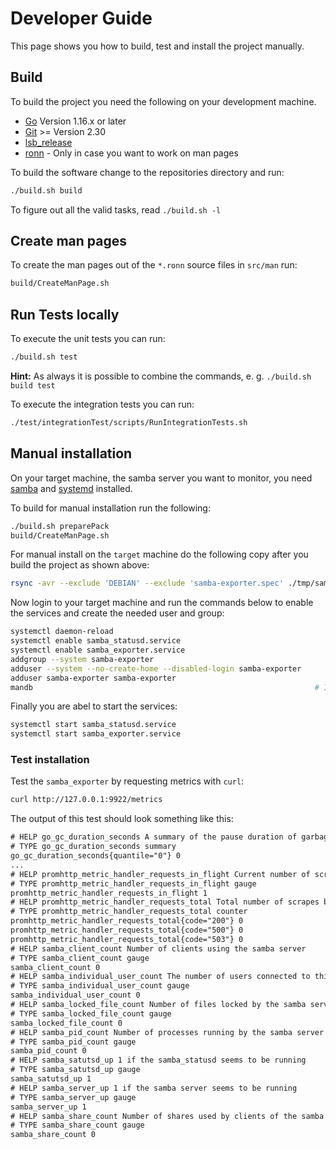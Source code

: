 # Developer Guide

This page shows you how to build, test and install the project manually.

## Build

To build the project you need the following on your development machine.

- [Go](https://golang.org/) Version 1.16.x or later
- [Git](https://git-scm.com/) >= Version 2.30
- [lsb_release](https://refspecs.linuxfoundation.org/LSB_3.0.0/LSB-PDA/LSB-PDA/lsbrelease.html)
- [ronn](https://github.com/rtomayko/ronn) - Only in case you want to work on man pages

To build the software change to the repositories directory and run:

```sh
./build.sh build 
```

To figure out all the valid tasks, read `./build.sh -l`

## Create man pages

To create the man pages out of the `*.ronn` source files in `src/man` run:

```sh
build/CreateManPage.sh 
```

## Run Tests locally

To execute the unit tests you can run:

```sh
./build.sh test
```

**Hint:** As always it is possible to combine the commands, e. g. `./build.sh build test`

To execute the integration tests you can run:

```sh
./test/integrationTest/scripts/RunIntegrationTests.sh
```

## Manual installation

On your target machine, the samba server you want to monitor, you need [samba](https://www.samba.org/) and [systemd](https://www.freedesktop.org/wiki/Software/systemd/) installed.

To build for manual installation run the following:

```sh
./build.sh preparePack
build/CreateManPage.sh 
```

For manual install on the `target` machine do the following copy after you build the project as shown above:

```sh
rsync -avr --exclude 'DEBIAN' --exclude 'samba-exporter.spec' ./tmp/samba-exporter_<version>/* root@<target>:/  
```

Now login to your target machine and run the commands below to enable the services and create the needed user and group:

```sh
systemctl daemon-reload
systemctl enable samba_statusd.service
systemctl enable samba_exporter.service
addgroup --system samba-exporter
adduser --system --no-create-home --disabled-login samba-exporter
adduser samba-exporter samba-exporter
mandb                                                               # In case you created and copied the man pages as well
```

Finally you are abel to start the services:

```sh
systemctl start samba_statusd.service
systemctl start samba_exporter.service
```

### Test installation

Test the `samba_exporter` by requesting metrics with `curl`:

```sh
curl http://127.0.0.1:9922/metrics 
```

The output of this test should look something like this:

```txt
# HELP go_gc_duration_seconds A summary of the pause duration of garbage collection cycles.
# TYPE go_gc_duration_seconds summary
go_gc_duration_seconds{quantile="0"} 0
...
# HELP promhttp_metric_handler_requests_in_flight Current number of scrapes being served.
# TYPE promhttp_metric_handler_requests_in_flight gauge
promhttp_metric_handler_requests_in_flight 1
# HELP promhttp_metric_handler_requests_total Total number of scrapes by HTTP status code.
# TYPE promhttp_metric_handler_requests_total counter
promhttp_metric_handler_requests_total{code="200"} 0
promhttp_metric_handler_requests_total{code="500"} 0
promhttp_metric_handler_requests_total{code="503"} 0
# HELP samba_client_count Number of clients using the samba server
# TYPE samba_client_count gauge
samba_client_count 0
# HELP samba_individual_user_count The number of users connected to this samba server
# TYPE samba_individual_user_count gauge
samba_individual_user_count 0
# HELP samba_locked_file_count Number of files locked by the samba server
# TYPE samba_locked_file_count gauge
samba_locked_file_count 0
# HELP samba_pid_count Number of processes running by the samba server
# TYPE samba_pid_count gauge
samba_pid_count 0
# HELP samba_satutsd_up 1 if the samba_statusd seems to be running
# TYPE samba_satutsd_up gauge
samba_satutsd_up 1
# HELP samba_server_up 1 if the samba server seems to be running
# TYPE samba_server_up gauge
samba_server_up 1
# HELP samba_share_count Number of shares used by clients of the samba server
# TYPE samba_share_count gauge
samba_share_count 0
```
